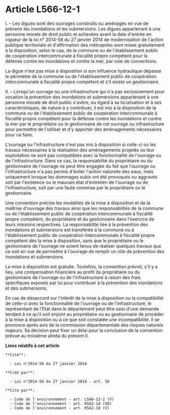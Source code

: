 # Article L566-12-1

I. – Les digues sont des ouvrages construits ou aménagés en vue de prévenir les inondations et les submersions. Les digues
appartenant à une personne morale de droit public et achevées avant la date d'entrée en vigueur de la loi n° 2014-58 du 27
janvier 2014 de modernisation de l'action publique territoriale et d'affirmation des métropoles sont mises gratuitement à la
disposition, selon le cas, de la commune ou de l'établissement public de coopération intercommunale à fiscalité propre
compétent pour la défense contre les inondations et contre la mer, par voie de conventions.

La digue n'est pas mise à disposition si son influence hydraulique dépasse le périmètre de la commune ou de l'établissement
public de coopération intercommunale à fiscalité propre compétent et s'il existe un gestionnaire.

II. – Lorsqu'un ouvrage ou une infrastructure qui n'a pas exclusivement pour vocation la prévention des inondations et
submersions appartenant à une personne morale de droit public s'avère, eu égard à sa localisation et à ses caractéristiques,
de nature à y contribuer, il est mis à la disposition de la commune ou de l'établissement public de coopération
intercommunale à fiscalité propre compétent pour la défense contre les inondations et contre la mer par le propriétaire ou le
gestionnaire de cet ouvrage ou infrastructure pour permettre de l'utiliser et d'y apporter des aménagements nécessaires pour
ce faire.

L'ouvrage ou l'infrastructure n'est pas mis à disposition si celle-ci ou les travaux nécessaires à la réalisation des
aménagements projetés ou leur exploitation ne sont pas compatibles avec la fonctionnalité de l'ouvrage ou de
l'infrastructure. Dans ce cas, la responsabilité du propriétaire ou du gestionnaire de l'ouvrage ne peut être engagée du fait
que l'ouvrage ou l'infrastructure n'a pas permis d'éviter l'action naturelle des eaux, mais uniquement lorsque les dommages
subis ont été provoqués ou aggravés soit par l'existence ou le mauvais état d'entretien de l'ouvrage ou de l'infrastructure,
soit par une faute commise par le propriétaire ou le gestionnaire.

Une convention précise les modalités de la mise à disposition et de la maîtrise d'ouvrage des travaux ainsi que les
responsabilités de la commune ou de l'établissement public de coopération intercommunale à fiscalité propre compétent, du
propriétaire et du gestionnaire dans l'exercice de leurs missions respectives. La responsabilité liée à la prévention des
inondations et submersions est transférée à la commune ou à l'établissement public de coopération intercommunale à fiscalité
propre compétent dès la mise à disposition, sans que le propriétaire ou le gestionnaire de l'ouvrage ne soient tenus de
réaliser quelques travaux que ce soit en vue de permettre à l'ouvrage de remplir un rôle de prévention des inondations et
submersions.

La mise à disposition est gratuite. Toutefois, la convention prévoit, s'il y a lieu, une compensation financière au profit du
propriétaire ou du gestionnaire de l'ouvrage ou de l'infrastructure à raison des frais spécifiques exposés par lui pour
contribuer à la prévention des inondations et des submersions.

En cas de désaccord sur l'intérêt de la mise à disposition ou la compatibilité de celle-ci avec la fonctionnalité de
l'ouvrage ou de l'infrastructure, le représentant de l'Etat dans le département peut être saisi d'une demande tendant à ce
qu'il soit enjoint au propriétaire ou au gestionnaire de procéder à la mise à disposition ou à ce que soit constatée une
incompatibilité. Il se prononce après avis de la commission départementale des risques naturels majeurs. Sa décision peut
fixer un délai pour la conclusion de la convention prévue au troisième alinéa du présent II.

**Liens relatifs à cet article**

	**Cite**:

	  - Loi n°2014-58 du 27 janvier 2014

	**Créé par**:

	  - Loi n°2014-58 du 27 janvier 2014 - art. 58

	**Cité par**:

	  - Code de l'environnement - art. L566-12-2 (V)
	  - Code de l'environnement - art. R562-14 (VD)
	  - Code de l'environnement - art. R562-18 (V)
